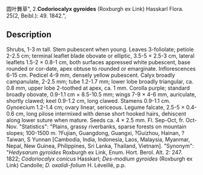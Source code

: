 圆叶舞草",
2.**Codoriocalyx gyroides** (Roxburgh ex Link) Hasskarl Flora. 25(2, Beibl.): 49. 1842.",

## Description
Shrubs, 1-3 m tall. Stem pubescent when young. Leaves 3-foliolate; petiole 2-2.5 cm; terminal leaflet blade obovate or elliptic, 3.5-5 × 2.5-3 cm, lateral leaflets 1.5-2 × 0.8-1 cm, both surfaces appressed white pubescent, base rounded or cor-date, apex obtuse to rounded or emarginate. Inflorescences 6-15 cm. Pedicel 4-9 mm, densely yellow pubescent. Calyx broadly campanulate, 2-2.5 mm; tube 1.2-1.7 mm; lower lobe broadly triangular, ca. 0.8 mm, upper lobe 2-toothed at apex, ca. 1 mm. Corolla purple; standard broadly obovate, 0.9-1.1 cm × 8.5-10.5 mm; wings 7-9 × 4-6 mm, auriculate, shortly clawed; keel 0.9-1.2 cm, long clawed. Stamens 0.9-1.1 cm. Gynoecium 1.2-1.4 cm; ovary linear, sericeous. Legume falcate, 2.5-5 × 0.4-0.6 cm, long pilose intermixed with dense short hooked hairs, dehiscent along lower suture when mature. Seeds ca. 4 × 2.5 mm. Fl. Sep-Oct, fr. Oct-Nov.
  "Statistics": "Plains, grassy riverbanks, sparse forests on mountain slopes; 100-1500 m. ?Fujian, Guangdong, Guangxi, ?Guizhou, Hainan, ?Taiwan, S Yunnan [Cambodia, India, Indonesia, Laos, Malaysia, Myanmar, Nepal, New Guinea, Philippines, Sri Lanka, Thailand, Vietnam].
  "Synonym": "*Hedysarum gyroides* Roxburgh ex Link, Enum. Hort. Berol. Alt. 2: 247. 1822; *Codoriocalyx conicus* Hasskarl; *Des-modium gyroides* (Roxburgh ex Link) Candolle; *D. oxalidi-folium* H. Léveillé, p.p.

